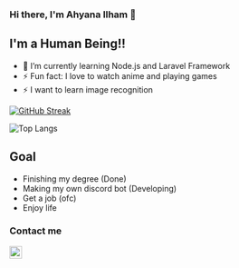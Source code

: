 ### Hi there, I'm Ahyana Ilham 👋

## I'm a Human Being!!

- 🌱 I’m currently learning Node.js and Laravel Framework
- ⚡ Fun fact: I love to watch anime and playing games
- ⚡ I want to learn image recognition

[![GitHub Streak](https://streak-stats.demolab.com?user=Yami98&theme=dark&hide_border=true&mode=weekly)](https://git.io/streak-stats)

![Top Langs](https://github-readme-stats.vercel.app/api/top-langs/?username=Yami98&layout=compact)


## Goal

- Finishing my degree (Done)
- Making my own discord bot (Developing)
- Get a job (ofc)
- Enjoy life


### Contact me


[<img align="left" alt="Yami | Discord" width="22px" src="img/discord-logo-png-7636-32x32.ico" />][Discord]

<br />

[Discord]: https://discordapp.com/users/217582472613986304/
